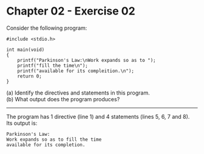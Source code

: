 # Chapter 02 - Exercise 02

Consider the following program:  

```
#include <stdio.h>

int main(void)
{
    printf("Parkinson's Law:\nWork expands so as to ");
    printf("fill the time\n");
    printf("available for its compleition.\n");
    return 0;
}
```

(a) Identify the directives and statements in this program.  
(b) What output does the program produces?  

--- 

The program has 1 directive (line 1) and 4 statements (lines 5, 6, 7 and 8).  
Its output is:  

```
Parkinson's Law:
Work expands so as to fill the time
available for its completion.
```  

